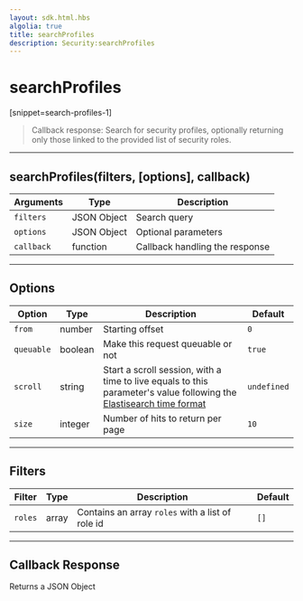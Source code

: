 ```yaml
---
layout: sdk.html.hbs
algolia: true
title: searchProfiles
description: Security:searchProfiles
---
```

  

# searchProfiles
[snippet=search-profiles-1]
> Callback response:
Search for security profiles, optionally returning only those linked to the provided list of security roles.

---

## searchProfiles(filters, [options], callback)

| Arguments | Type | Description |
|---------------|---------|----------------------------------------|
| ``filters`` | JSON Object | Search query |
| ``options`` | JSON Object | Optional parameters |
| ``callback`` | function | Callback handling the response |

---

## Options

| Option | Type | Description | Default |
|---------------|---------|----------------------------------------|---------|
| ``from`` | number | Starting offset | ``0`` |
| ``queuable`` | boolean | Make this request queuable or not  | ``true`` |
| ``scroll`` | string | Start a scroll session, with a time to live equals to this parameter's value following the [Elastisearch time format](https://www.elastic.co/guide/en/elasticsearch/reference/5.0/common-options.html#time-units) | ``undefined`` |
| ``size`` | integer | Number of hits to return per page | ``10`` |

---

## Filters

| Filter | Type | Description | Default |
|---------------|---------|----------------------------------------|---------|
| ``roles`` | array | Contains an array `roles` with a list of role id | ``[]`` |

---

## Callback Response

Returns a JSON Object 
